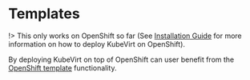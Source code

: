 # Templates

!> This only works on OpenShift so far \(See [Installation Guide](installation.md) for more information on how to deploy KubeVirt on OpenShift\).


By deploying KubeVirt on top of OpenShift can user benefit from the [OpenShift template](https://docs.openshift.org/latest/dev_guide/templates.html) functionality.
